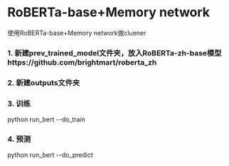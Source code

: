 # RoBERTa-base+Memory network
使用RoBERTa-base+Memory network做cluener
### 1. 新建prev_trained_model文件夹，放入RoBERTa-zh-base模型https://github.com/brightmart/roberta_zh
### 2. 新建outputs文件夹
### 3. 训练
python run_bert --do_train
### 4. 预测
python run_bert --do_predict
